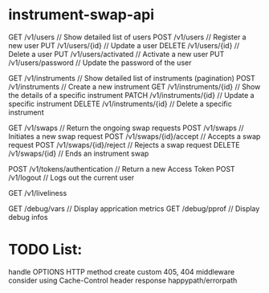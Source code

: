 # instrument-swap-api

GET    /v1/users // Show detailed list of users
POST   /v1/users // Register a new user
PUT    /v1/users/{id} // Update a user
DELETE /v1/users/{id} // Delete a user
PUT    /v1/users/activated // Activate a new user
PUT    /v1/users/password // Update the password of the user

GET    /v1/instruments // Show detailed list of instruments (pagination)
POST   /v1/instruments // Create a new instrument
GET    /v1/instruments/{id} // Show the details of a specific instrument
PATCH  /v1/instruments/{id} // Update a specific instrument
DELETE /v1/instruments/{id} // Delete a specific instrument

GET    /v1/swaps // Return the ongoing swap requests
POST   /v1/swaps // Initiates a new swap request
POST   /v1/swaps/{id}/accept // Accepts a swap request
POST   /v1/swaps/{id}/reject // Rejects a swap request
DELETE /v1/swaps/{id} // Ends an instrument swap

POST   /v1/tokens/authentication // Return a new Access Token
POST   /v1/logout // Logs out the current user

GET    /v1/liveliness

GET    /debug/vars // Display apprication metrics
GET    /debug/pprof // Display debug infos

# TODO List:
handle OPTIONS HTTP method
create custom 405, 404 middleware
consider using Cache-Control header response happypath/errorpath
